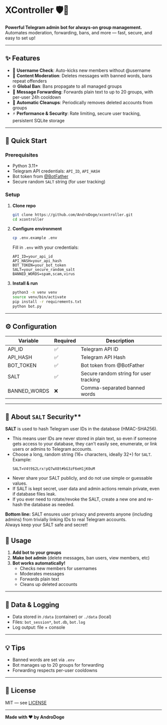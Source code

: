 # XController 🛡️🤖

**Powerful Telegram admin bot for always-on group management.**  
Automates moderation, forwarding, bans, and more — fast, secure, and easy to set up!

---

## ✨ Features

- 🔐 **Username Check**: Auto-kicks new members without @username
- 🚫 **Content Moderation**: Deletes messages with banned words, bans repeat offenders
- 🌐 **Global Ban**: Bans propagate to all managed groups
- 📡 **Message Forwarding**: Forwards plain text to up to 20 groups, with per-user 24h cooldown
- 🧹 **Automatic Cleanups**: Periodically removes deleted accounts from groups
- ⚡ **Performance & Security**: Rate limiting, secure user tracking, persistent SQLite storage

---

## 🚀 Quick Start

### Prerequisites

- Python 3.11+
- Telegram API credentials: `API_ID`, `API_HASH`
- Bot token from [@BotFather](https://t.me/BotFather)
- Secure random `SALT` string (for user tracking)

### Setup

1. **Clone repo**
   ```bash
   git clone https://github.com/AndroDoge/xcontroller.git
   cd xcontroller
   ```

2. **Configure environment**
   ```bash
   cp .env.example .env
   ```
   Fill in `.env` with your credentials:
   ```env
   API_ID=your_api_id
   API_HASH=your_api_hash
   BOT_TOKEN=your_bot_token
   SALT=your_secure_random_salt
   BANNED_WORDS=spam,scam,virus
   ```

3. **Install & run**
   ```bash
   python3 -m venv venv
   source venv/bin/activate
   pip install -r requirements.txt
   python bot.py
   ```

---

## ⚙️ Configuration

| Variable      | Required | Description                            |
|---------------|----------|----------------------------------------|
| API_ID        | ✅       | Telegram API ID                        |
| API_HASH      | ✅       | Telegram API Hash                      |
| BOT_TOKEN     | ✅       | Bot token from @BotFather              |
| SALT          | ✅       | Secure random string for user tracking |
| BANNED_WORDS  | ❌       | Comma-separated banned words           |

---
## 🔐 About `SALT` Security**
>
**SALT** is used to hash Telegram user IDs in the database (HMAC-SHA256).
- This means user IDs are never stored in plain text, so even if someone gets access to your database, they can't easily see, enumerate, or link users or admins to Telegram accounts.
 - Choose a long, random string (16+ characters, ideally 32+) for `SALT`. Example:
   ```
   SALT=V4t9$2Lrx!pQ7wX8t#bG3zF6eH1jK0uM
   ```
 - Never share your SALT publicly, and do not use simple or guessable values.
 - If SALT is kept secret, user data and admin actions remain private, even if database files leak.
 - If you ever need to rotate/revoke the SALT, create a new one and re-hash the database as needed.

**Bottom line:** SALT ensures user privacy and prevents anyone (including admins) from trivially linking IDs to real Telegram accounts.  
 Always keep your SALT safe and secret!

## 📝 Usage

1. **Add bot to your groups**
2. **Make bot admin** (delete messages, ban users, view members, etc)
3. **Bot works automatically!**
   - Checks new members for usernames
   - Moderates messages
   - Forwards plain text
   - Cleans up deleted accounts

---

## 📁 Data & Logging

- Data stored in `/data` (container) or `./data` (local)
- Files: `bot_session*`, `bot.db`, `bot.log`
- Log output: file + console

---

## 💡 Tips

- Banned words are set via `.env`
- Bot manages up to 20 groups for forwarding
- Forwarding respects per-user cooldowns

---

## 📜 License

MIT — see [LICENSE](LICENSE)

---

**Made with ❤️ by AndroDoge**
